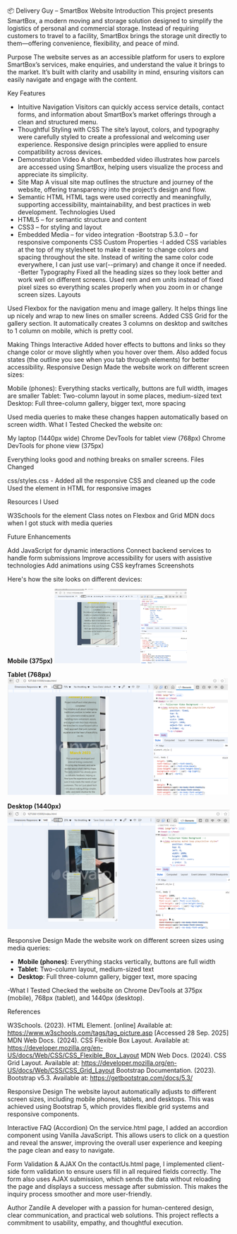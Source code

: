 📦 Delivery Guy – SmartBox Website
Introduction
This project presents SmartBox, a modern moving and storage solution designed to simplify the logistics of personal and commercial storage. Instead of requiring customers to travel to a facility, SmartBox brings the storage unit directly to them—offering convenience, flexibility, and peace of mind.

Purpose
The website serves as an accessible platform for users to explore SmartBox’s services, make enquiries, and understand the value it brings to the market. It’s built with clarity and usability in mind, ensuring visitors can easily navigate and engage with the content.

Key Features

- Intuitive Navigation
  Visitors can quickly access service details, contact forms, and information about SmartBox’s market offerings through a clean and structured menu.
- Thoughtful Styling with CSS
  The site’s layout, colors, and typography were carefully styled to create a professional and welcoming user experience. Responsive design principles were applied to ensure compatibility across devices.
- Demonstration Video
  A short embedded video illustrates how parcels are accessed using SmartBox, helping users visualize the process and appreciate its simplicity.
- Site Map
  A visual site map outlines the structure and journey of the website, offering transparency into the project’s design and flow.
- Semantic HTML
  HTML tags were used correctly and meaningfully, supporting accessibility, maintainability, and best practices in web development.
  Technologies Used
- HTML5 – for semantic structure and content
- CSS3 – for styling and layout
- Embedded Media – for video integration
  -Bootstrap 5.3.0 – for responsive components
  CSS Custom Properties
  -I added CSS variables at the top of my stylesheet to make it easier to change colors and spacing throughout the site. Instead of writing the same color code everywhere, I can just use var(--primary) and change it once if needed.
  -Better Typography
  Fixed all the heading sizes so they look better and work well on different screens. Used rem and em units instead of fixed pixel sizes so everything scales properly when you zoom in or change screen sizes.
  Layouts

Used Flexbox for the navigation menu and image gallery. It helps things line up nicely and wrap to new lines on smaller screens.
Added CSS Grid for the gallery section. It automatically creates 3 columns on desktop and switches to 1 column on mobile, which is pretty cool.

Making Things Interactive
Added hover effects to buttons and links so they change color or move slightly when you hover over them. Also added focus states (the outline you see when you tab through elements) for better accessibility.
Responsive Design
Made the website work on different screen sizes:

Mobile (phones): Everything stacks vertically, buttons are full width, images are smaller
Tablet: Two-column layout in some places, medium-sized text
Desktop: Full three-column gallery, bigger text, more spacing

Used media queries to make these changes happen automatically based on screen width.
What I Tested
Checked the website on:

My laptop (1440px wide)
Chrome DevTools for tablet view (768px)
Chrome DevTools for phone view (375px)

Everything looks good and nothing breaks on smaller screens.
Files Changed

css/styles.css - Added all the responsive CSS and cleaned up the code
Used the <picture> element in HTML for responsive images

Resources I Used

W3Schools for the <picture> element
Class notes on Flexbox and Grid
MDN docs when I got stuck with media queries

Future Enhancements

Add JavaScript for dynamic interactions
Connect backend services to handle form submissions
Improve accessibility for users with assistive technologies
Add animations using CSS keyframes
Screenshots

Here's how the site looks on different devices:

**Mobile (375px)**
<img src="screenshots/Mobile.PNG" width="300">

**Tablet (768px)**
<img src="screenshots/Tablet.PNG" width="500">

**Desktop (1440px)**
<img src="screenshots/Desktop.PNG" width="700">

Responsive Design
Made the website work on different screen sizes using media queries:

- **Mobile (phones)**: Everything stacks vertically, buttons are full width
- **Tablet**: Two-column layout, medium-sized text
- **Desktop**: Full three-column gallery, bigger text, more spacing

-What I Tested
Checked the website on Chrome DevTools at 375px (mobile), 768px (tablet), and 1440px (desktop).

References

W3Schools. (2023). HTML <picture> Element. [online] Available at: https://www.w3schools.com/tags/tag_picture.asp [Accessed 28 Sep. 2025]
MDN Web Docs. (2024). CSS Flexible Box Layout. Available at: https://developer.mozilla.org/en-US/docs/Web/CSS/CSS_Flexible_Box_Layout
MDN Web Docs. (2024). CSS Grid Layout. Available at: https://developer.mozilla.org/en-US/docs/Web/CSS/CSS_Grid_Layout
Bootstrap Documentation. (2023). Bootstrap v5.3. Available at: https://getbootstrap.com/docs/5.3/

Responsive Design
The website layout automatically adjusts to different screen sizes, including mobile phones, tablets, and desktops. This was achieved using Bootstrap 5, which provides flexible grid systems and responsive components.

Interactive FAQ (Accordion)
On the service.html page, I added an accordion component using Vanilla JavaScript. This allows users to click on a question and reveal the answer, improving the overall user experience and keeping the page clean and easy to navigate.

Form Validation & AJAX
On the contactUs.html page, I implemented client-side form validation to ensure users fill in all required fields correctly. The form also uses AJAX submission, which sends the data without reloading the page and displays a success message after submission. This makes the inquiry process smoother and more user-friendly.

Author
Zandile
A developer with a passion for human-centered design, clear communication, and practical web solutions. This project reflects a commitment to usability, empathy, and thoughtful execution.
